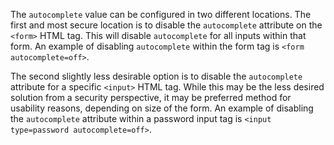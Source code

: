 The `autocomplete` value can be configured in two different locations.
The first and most secure location is to disable the `autocomplete`
attribute on the `<form>` HTML tag. This will disable `autocomplete`
for all inputs within that form. An example of disabling
`autocomplete` within the form tag is `<form autocomplete=off>`.

The second slightly less desirable option is to disable the `autocomplete`
attribute for a specific `<input>` HTML tag. While this may be the
less desired solution from a security perspective, it may be preferred
method for usability reasons, depending on size of the form. An
example of disabling the `autocomplete` attribute within a password
input tag is `<input type=password autocomplete=off>`.